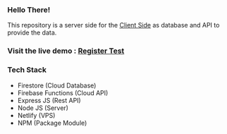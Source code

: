 ### Hello There!
This repository is a server side for the [Client Side](https://github.com/ardanclassic/MT_Client)
as database and API to provide the data.

### Visit the live demo : [Register Test](https://register-client.netlify.com)

### Tech Stack
  - Firestore (Cloud Database)
  - Firebase Functions (Cloud API)
  - Express JS (Rest API)
  - Node JS (Server)
  - Netlify (VPS)
  - NPM (Package Module)
